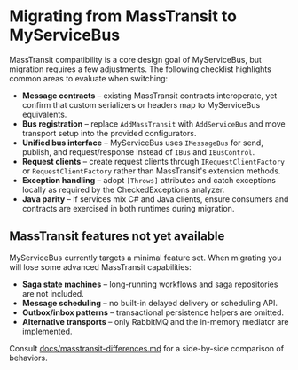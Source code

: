 # Migrating from MassTransit to MyServiceBus

MassTransit compatibility is a core design goal of MyServiceBus, but migration requires a few adjustments.
The following checklist highlights common areas to evaluate when switching:

- **Message contracts** – existing MassTransit contracts interoperate, yet confirm that custom serializers or
  headers map to MyServiceBus equivalents.
- **Bus registration** – replace `AddMassTransit` with `AddServiceBus` and move transport setup into the
  provided configurators.
- **Unified bus interface** – MyServiceBus uses `IMessageBus` for send, publish, and request/response
  instead of `IBus` and `IBusControl`.
- **Request clients** – create request clients through `IRequestClientFactory` or `RequestClientFactory` rather than
  MassTransit's extension methods.
- **Exception handling** – adopt `[Throws]` attributes and catch exceptions locally as required by the CheckedExceptions analyzer.
- **Java parity** – if services mix C# and Java clients, ensure consumers and contracts are exercised in both runtimes
  during migration.

## MassTransit features not yet available

MyServiceBus currently targets a minimal feature set. When migrating you will lose some advanced MassTransit capabilities:

- **Saga state machines** – long-running workflows and saga repositories are not included.
- **Message scheduling** – no built-in delayed delivery or scheduling API.
- **Outbox/inbox patterns** – transactional persistence helpers are omitted.
- **Alternative transports** – only RabbitMQ and the in-memory mediator are implemented.

Consult [docs/masstransit-differences.md](masstransit-differences.md) for a side-by-side comparison of behaviors.
